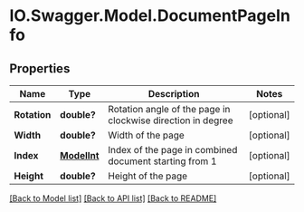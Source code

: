 # IO.Swagger.Model.DocumentPageInfo
## Properties

Name | Type | Description | Notes
------------ | ------------- | ------------- | -------------
**Rotation** | **double?** | Rotation angle of the page in clockwise direction in degree | [optional] 
**Width** | **double?** | Width of the page | [optional] 
**Index** | [**ModelInt**](ModelInt.md) | Index of the page in combined document starting from 1 | [optional] 
**Height** | **double?** | Height of the page | [optional] 

[[Back to Model list]](../README.md#documentation-for-models) [[Back to API list]](../README.md#documentation-for-api-endpoints) [[Back to README]](../README.md)

